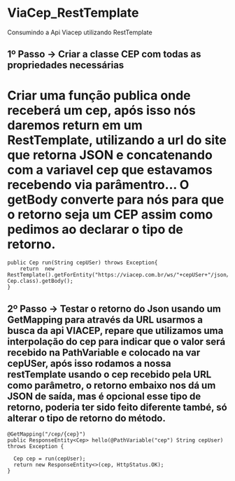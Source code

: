 # ViaCep_RestTemplate
Consumindo a Api Viacep utilizando RestTemplate

## 1º Passo -> Criar a classe CEP com todas as propriedades necessárias
# Criar uma função publica onde receberá um cep, após isso nós daremos return em um RestTemplate, utilizando a url do site que retorna JSON e concatenando com a variavel cep que estavamos recebendo via parâmentro... O getBody converte para nós para que o retorno seja um CEP assim como pedimos ao declarar o tipo de retorno.

    public Cep run(String cepUSer) throws Exception{
        return  new RestTemplate().getForEntity("https://viacep.com.br/ws/"+cepUSer+"/json/", Cep.class).getBody();
    }
    
## 2º Passo -> Testar o retorno do Json usando um GetMapping para através da URL usarmos a busca da api VIACEP, repare que utilizamos uma interpolação do cep para indicar que o valor será recebido na PathVariable e colocado na var cepUSer, após isso rodamos a nossa restTemplate usando o cep recebido pela URL como parâmetro, o retorno embaixo nos dá um JSON de saída, mas é opcional esse tipo de retorno, poderia ter sido feito diferente també, só alterar o tipo de retorno do método.    
    @GetMapping("/cep/{cep}")
    public ResponseEntity<Cep> hello(@PathVariable("cep") String cepUser) throws Exception {

      Cep cep = run(cepUser);
      return new ResponseEntity<>(cep, HttpStatus.OK);
    }


